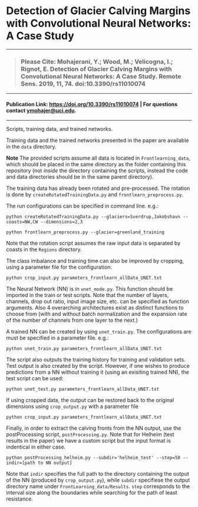 # Detection of Glacier Calving Margins with Convolutional Neural Networks: A Case Study
***
> ### Please Cite: Mohajerani, Y.; Wood, M.; Velicogna, I.; Rignot, E. Detection of Glacier Calving Margins with Convolutional Neural Networks: A Case Study. Remote Sens. 2019, 11, 74. doi:10.3390/rs11010074
***
#### Publication Link: https://doi.org/10.3390/rs11010074  | For questions contact <ymohajer@uci.edu>.
***
Scripts, training data, and trained networks. 

Training data and the trained networks presented in the paper are available in the `data` directory.

**Note** The provided scripts assume all data is located in ```Frontlearning_data```, which should be placed in the same directory as the folder containing this repository (not *inside* the directory containing the scripts, instead the code and data directories should be in the same parent directory).

The training data has already been rotated and pre-processed. The rotation is done by 
`createRotatedTrainingData.py`
and
`frontlearn_preprocess.py`.

The run configurations can be specified in command line. e.g.:
```
python createRotatedTrainingData.py --glaciers=Sverdrup,Jakobshavn --coasts=NW,CW --dimensions=2,3

python frontlearn_preprocess.py --glacier=greenland_training
```
Note that the rotation script assumes the raw input data is separated by coasts in the ```Regions``` directory.

The class imbalance and training time can also be improved by cropping, using a parameter file for the configuration:
```
python crop_input.py parameters_frontlearn_allData_UNET.txt
```
The Neural Network (NN) is in ```unet_mode.py```. This function should be imported in the train or test scripts. Note that the number of layers, channels, drop out ratio, input image size, etc. can be specified as function arguments. Also 4 overarching architectures exist as distinct functions to choose from (with and without batch normalization and the expansion rate of the number of channels from one layer to the next.)

A trained NN can be created by using `unet_train.py`. The configurations are must be specified in a parameter file. e.g.:
```
python unet_train.py parameters_frontlearn_allData_UNET.txt
``` 
The script also outputs the training history for training and validation sets.
Test output is also created by the script. However, if one wishes to produce predictions from a NN without training it (using an exisiting trained NN), the test script can be used:
```
python unet_test.py parameters_frontlearn_allData_UNET.txt
``` 
If using cropped data, the output can be restored back to the original dimensions using `crop_output.py` with a parameter file
```
python crop_input.py parameters_frontlearn_allData_UNET.txt
```

Finally, in order to extract the calving fronts from the NN output, use the postProcessing script, ```postProcessing.py```.
Note that for Helheim (test results in the paper) we have a custom script but the input format is indentical in either case.
```
python postProcessing_helheim.py --subdir='helheim_test' --step=50 --indir=[path to NN output]
```
Note that ```indir``` specifies the full path to the directory containing the output of the NN (produced by ```crop_output.py```), while ```subdir``` specifiese the output directory name under 
```FrontLearning_data/Results```. ```step``` corresponds to the interval size along the boundaries while searching for the path of least resistance.